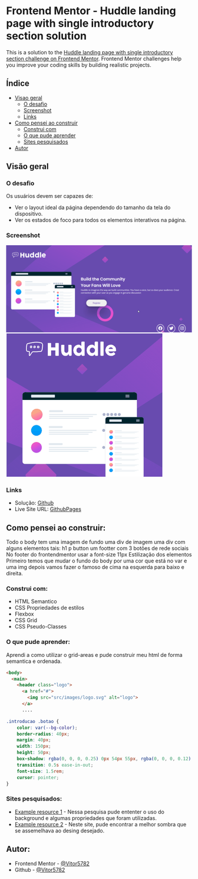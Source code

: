 # Frontend Mentor - Huddle landing page with single introductory section solution

This is a solution to the [Huddle landing page with single introductory section challenge on Frontend Mentor](https://www.frontendmentor.io/challenges/huddle-landing-page-with-a-single-introductory-section-B_2Wvxgi0). Frontend Mentor challenges help you improve your coding skills by building realistic projects. 

## Índice

- [Visao geral](#visao-geral)
  - [O desafio](#o-desafio)
  - [Screenshot](#screenshot)
  - [Links](#links)
- [Como pensei ao construir](#como-pensei-ao-construir:)
  - [Construi com](#construi-com:)
  - [O que pude aprender](#o-que-pude-aprender:)
  - [Sites pesquisados](#sites-pesquisados:)
- [Autor](#autor:)

## Visão geral

### O desafio

Os usuários devem ser capazes de:

- Ver o layout ideal da página dependendo do tamanho da tela do dispositivo.
- Ver os estados de foco para todos os elementos interativos na página.

### Screenshot

![ScreenshotDesktop](./src/gifs/ScreenshotDesktop.gif)
![ScreenshotMobile](./src/gifs/ScreenshotMobile.gif)

### Links

- Solução: [Github](https://github.com/Vitor5782/QUEST-HTML-CSS-AVANCADO)
- Live Site URL: [GithubPages](https://vitor5782.github.io/QUEST-HTML-CSS-AVANCADO/)

## Como pensei ao construir:
Todo o body tem uma imagem de fundo
uma div de imagem
uma div com alguns elementos tais:
h1
p
button
um footter com 3 botões de rede sociais
No footer do frontendmentor usar a font-size 11px
Estilização dos elementos
Primeiro temos que mudar o fundo do body por uma cor que está no var e uma img
depois vamos fazer o famoso de cima na esquerda para baixo e direita.


### Construi com:

- HTML Semantico
- CSS Propriedades de estilos
- Flexbox
- CSS Grid
- CSS Pseudo-Classes

### O que pude aprender:

Aprendi a como utilizar o grid-areas e pude construir meu html de forma semantica e ordenada.

```html
<body>
  <main>
    <header class="logo">
      <a href="#">
        <img src="src/images/logo.svg" alt="logo">
      </a>
      ....
```
```css
.introducao .botao {
    color: var(--bg-color);
    border-radius: 40px;
    margin: 40px;
    width: 150px;
    height: 50px;
    box-shadow: rgba(0, 0, 0, 0.25) 0px 54px 55px, rgba(0, 0, 0, 0.12) 0px -12px 30px, rgba(0, 0, 0, 0.12) 0px 4px 6px, rgba(0, 0, 0, 0.17) 0px 12px 13px, rgba(0, 0, 0, 0.09) 0px -3px 5px;
    transition: 0.5s ease-in-out;
    font-size: 1.5rem;
    cursor: pointer;
}
```

### Sites pesquisados:

- [Example resource 1](https://www.freecodecamp.org/portuguese/news/tutorial-de-tamanho-de-imagem-de-fundo-em-css-como-inserir-uma-imagem-de-fundo-de-pagina-inteira/#:~:text=A%20magia%20acontece%20com%20a,caso%2C%20todo%20o%20html%20) - Nessa pesquisa pude ententer o uso do background e algumas propriedades que foram utilizadas.
- [Example resource 2](https://getcssscan.com/css-box-shadow-examples) - Neste site, pude encontrar a melhor sombra que se assemelhava ao desing desejado.

## Autor:

- Frontend Mentor - [@Vitor5782](https://www.frontendmentor.io/profile/Vitor5782)
- Github - [@Vitor5782](https://github.com/Vitor5782)